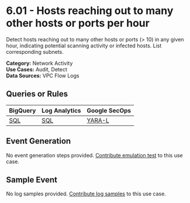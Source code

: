 # 6.01 - Hosts reaching out to many other hosts or ports per hour
Detect hosts reaching out to many other hosts or ports (> 10) in any given hour,
indicating potential scanning activity or infected hosts.
List corresponding subnets.


**Category:** Network Activity
</br>
**Use Cases:** Audit, Detect
</br>
**Data Sources:** VPC Flow Logs
</br>



## Queries or Rules
BigQuery  | Log Analytics | Google SecOps
--- | --- | ---
[SQL](../../backends/bigquery/sql/6_01_hosts_reaching_to_many_other_hosts_or_ports.sql) | [SQL](../../backends/log_analytics/sql/6_01_hosts_reaching_to_many_other_hosts_or_ports.sql) | [YARA-L](../../backends/chronicle/yaral/6_01_hosts_reaching_to_many_other_hosts_or_ports.yaral)

## Event Generation
No event generation steps provided. [Contribute emulation test](../../CONTRIBUTING.md) to this use case.

## Sample Event
No log samples provided. [Contribute log samples](../../CONTRIBUTING.md) to this use case.

